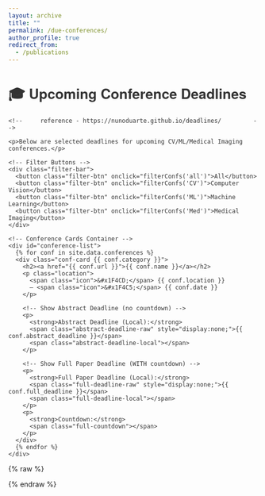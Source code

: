 ```yaml
---
layout: archive
title: ""
permalink: /due-conferences/
author_profile: true
redirect_from:
  - /publications
---
```


<div class="page-content">
  <div class="wrapper">
    <h1>🎓 Upcoming Conference Deadlines</h1>

    <!--     reference - https://nunoduarte.github.io/deadlines/         -->

    <p>Below are selected deadlines for upcoming CV/ML/Medical Imaging conferences.</p>

    <!-- Filter Buttons -->
    <div class="filter-bar">
      <button class="filter-btn" onclick="filterConfs('all')">All</button>
      <button class="filter-btn" onclick="filterConfs('CV')">Computer Vision</button>
      <button class="filter-btn" onclick="filterConfs('ML')">Machine Learning</button>
      <button class="filter-btn" onclick="filterConfs('Med')">Medical Imaging</button>
    </div>

    <!-- Conference Cards Container -->
    <div id="conference-list">
      {% for conf in site.data.conferences %}
      <div class="conf-card {{ conf.category }}">
        <h2><a href="{{ conf.url }}">{{ conf.name }}</a></h2>
        <p class="location">
          <span class="icon">&#x1F4CD;</span> {{ conf.location }}
          — <span class="icon">&#x1F4C5;</span> {{ conf.date }}
        </p>

        <!-- Show Abstract Deadline (no countdown) -->
        <p>
          <strong>Abstract Deadline (Local):</strong>
          <span class="abstract-deadline-raw" style="display:none;">{{ conf.abstract_deadline }}</span>
          <span class="abstract-deadline-local"></span>
        </p>

        <!-- Show Full Paper Deadline (WITH countdown) -->
        <p>
          <strong>Full Paper Deadline (Local):</strong>
          <span class="full-deadline-raw" style="display:none;">{{ conf.full_deadline }}</span>
          <span class="full-deadline-local"></span>
        </p>
        <p>
          <strong>Countdown:</strong>
          <span class="full-countdown"></span>
        </p>
      </div>
      {% endfor %}
    </div>
  </div>
</div>

<!-- Script Section -->
{% raw %}
<script>
// 1) Convert stored ISO strings to local text
function localizeDeadlines() {
  document.querySelectorAll(".conf-card").forEach(card => {
    // Abstract
    const abstractRawEl = card.querySelector(".abstract-deadline-raw");
    const abstractLocalEl = card.querySelector(".abstract-deadline-local");
    if (abstractRawEl && abstractLocalEl) {
      const d = new Date(abstractRawEl.textContent.trim());
      abstractLocalEl.textContent = d.toLocaleString();
    }
    // Full
    const fullRawEl = card.querySelector(".full-deadline-raw");
    const fullLocalEl = card.querySelector(".full-deadline-local");
    if (fullRawEl && fullLocalEl) {
      const d = new Date(fullRawEl.textContent.trim());
      fullLocalEl.textContent = d.toLocaleString();
    }
  });
}

// 2) Update countdown text & fade out passed
function updateCountdowns() {
  document.querySelectorAll(".conf-card").forEach(card => {
    const fullDeadlineStr = card.querySelector(".full-deadline-raw").textContent.trim();
    const fullDiff = new Date(fullDeadlineStr) - new Date(); // ms until deadline
    const fullCountdownEl = card.querySelector(".full-countdown");

    if (fullDiff > 0) {
      // Deadline in the future
      const days = Math.floor(fullDiff / (1000 * 60 * 60 * 24));
      const hours = Math.floor((fullDiff / (1000 * 60 * 60)) % 24);
      const mins = Math.floor((fullDiff / (1000 * 60)) % 60);
      fullCountdownEl.textContent = `${days}d ${hours}h ${mins}m`;
      card.style.opacity = 1;
    } else {
      // Deadline passed
      fullCountdownEl.textContent = "⏱ Deadline passed";
      card.style.opacity = 0.5;
    }
  });

  // After updating the countdown text, reorder the conferences
  reorderConferences();
}

// 3) Reorder conferences so upcoming are on top (ascending time left), then passed (ascending time since)
function reorderConferences() {
  const list = document.getElementById("conference-list");
  // Grab all conf-cards, compute time diff
  const cards = [...document.querySelectorAll(".conf-card")].map(card => {
    const fullDeadlineStr = card.querySelector(".full-deadline-raw").textContent.trim();
    const diff = new Date(fullDeadlineStr) - new Date();  // ms
    return { card, diff };
  });

  // Split into upcoming vs passed
  const upcoming = cards.filter(c => c.diff > 0);
  const passed = cards.filter(c => c.diff <= 0);

  // Sort each group by ascending diff
  // (So smaller positive -> soonest deadline is top,
  //  and among passed: the earliest-passed conf is first.)
  upcoming.sort((a, b) => a.diff - b.diff);
  passed.sort((a, b) => a.diff - b.diff);

  // Remove old cards from the DOM
  cards.forEach(c => c.card.remove());

  // Append upcoming, then passed
  upcoming.forEach(c => list.appendChild(c.card));
  passed.forEach(c => list.appendChild(c.card));
}

// 4) Filter function remains unchanged
function filterConfs(category) {
  document.querySelectorAll(".conf-card").forEach(card => {
    if (category === 'all' || card.classList.contains(category)) {
      card.style.display = 'block';
    } else {
      card.style.display = 'none';
    }
  });
}

// INITIALIZE
localizeDeadlines();
updateCountdowns();

// Update countdown every minute
setInterval(updateCountdowns, 60 * 1000);
</script>
{% endraw %}

<!-- CSS Styles -->
<style>
/* Overall container */
.page-content .wrapper {
  max-width: 800px;
  margin: 0 auto;
  font-family: 'Helvetica Neue', Helvetica, Arial, sans-serif;
  color: #333;
}

/* Filter Bar */
.filter-bar {
  display: flex;
  flex-wrap: wrap;
  margin-bottom: 1.5rem;
  gap: 0.5rem;
}
.filter-btn {
  background-color: #fff;
  color: #007bff;
  border: 1px solid #007bff;
  padding: 0.5rem 1rem;
  font-size: 0.9rem;
  border-radius: 5px;
  cursor: pointer;
  transition: background-color 0.2s ease, color 0.2s ease;
}
.filter-btn:hover {
  background-color: #007bff;
  color: #fff;
}

/* Conference Card */
.conf-card {
  border-radius: 8px;
  box-shadow: 0 2px 6px rgba(0,0,0,0.1);
  padding: 1rem 1.25rem;
  margin-bottom: 1.5rem;
  background-color: #fff;
  transition: transform 0.2s ease, box-shadow 0.2s ease;
}
.conf-card:hover {
  transform: translateY(-2px);
  box-shadow: 0 4px 10px rgba(0,0,0,0.15);
}
.conf-card h2 {
  margin-top: 0;
  margin-bottom: 0.5rem;
  font-size: 1.25rem;
}
.conf-card h2 a {
  color: #007bff;
  text-decoration: none;
}
.conf-card h2 a:hover {
  text-decoration: underline;
}

/* Location line */
.location {
  font-size: 0.95rem;
  margin-bottom: 0.5rem;
  color: #555;
}
.icon {
  margin-right: 4px;
}
</style>
